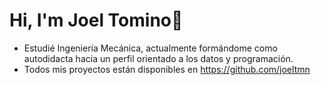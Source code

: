 # Hi, I'm Joel Tomino👋

- Estudié Ingeniería Mecánica, actualmente formándome como autodidacta hacia un perfil orientado a los datos y programación.
- Todos mis proyectos están disponibles en https://github.com/joeltmn

